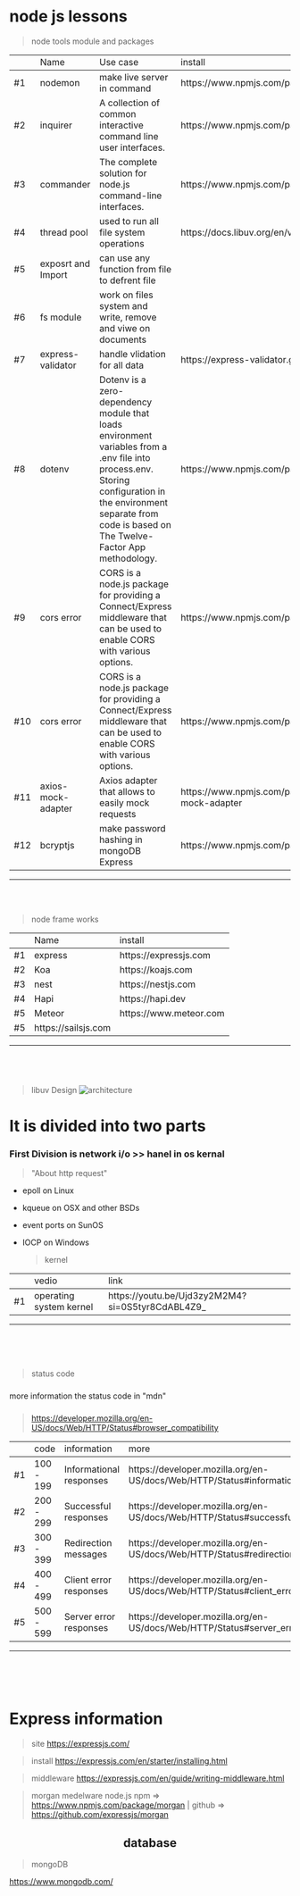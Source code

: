 <h1>node js lessons</h1>

> node tools module and packages

<table>
  <th>
    <td>Name</td>
    <td>Use case</td>
    <td>install</td>
  </th>
  <tbody>
    <tr>
      <td>#1</td>
      <td>nodemon</td>
      <td>make live server in command</td>
      <td>https://www.npmjs.com/package/nodemon</td>
    </tr>
    <tr>
      <td>#2</td>
      <td>inquirer</td>
      <td>A collection of common interactive command line user interfaces.</td>
      <td>https://www.npmjs.com/package/inquirer</td>
    </tr>
    <tr>
      <td>#3</td>
      <td>commander</td>
      <td>The complete solution for node.js command-line interfaces.</td>
      <td>https://www.npmjs.com/package/commander</td>
    </tr>
    <tr>
      <td>#4</td>
      <td>thread pool</td>
      <td> used to run all file system operations</td>
      <td>https://docs.libuv.org/en/v1.x/threadpool.html</td>
    </tr>
        <tr>
      <td>#5</td>
      <td>exposrt and Import</td>
      <td>can use any function from file to defrent file</td>
    </tr>
    <tr>
      <td>#6</td>
      <td>fs module</td>
      <td>work on files system and write, remove and viwe on documents</td>
    </tr>
    <tr>
      <td>#7</td>
      <td>express-validator</td>
      <td>handle vlidation for all data</td>
      <td>https://express-validator.github.io/docs/</td>
    </tr>
    <tr>
      <td>#8</td>
      <td>dotenv</td>
      <td>Dotenv is a zero-dependency module that loads environment variables from a .env file into process.env. Storing configuration in the environment separate from code is based on The Twelve-Factor App methodology.</td>
      <td>https://www.npmjs.com/package/dotenv</td>
    </tr>
    <tr>
      <td>#9</td>
      <td>cors error</td>
      <td>CORS is a node.js package for providing a Connect/Express middleware that can be used to enable CORS with various options.</td>
      <td>https://www.npmjs.com/package/cors</td>
    </tr>
    <tr>
      <td>#10</td>
      <td>cors error</td>
      <td>CORS is a node.js package for providing a Connect/Express middleware that can be used to enable CORS with various options.</td>
      <td>https://www.npmjs.com/package/cors</td>
    </tr>
    <tr>
      <td>#11</td>
      <td>axios-mock-adapter</td>
      <td>Axios adapter that allows to easily mock requests</td>
      <td>https://www.npmjs.com/package/axios-mock-adapter</td>
    </tr>
    <tr>
      <td>#12</td>
      <td>bcryptjs</td>
      <td>make password hashing in mongoDB Express</td>
      <td>https://www.npmjs.com/package/bcryptjs</td>
    </tr>
  </tbody>
</table>
<hr>
<br>
<br>


> node frame works

<table>
  <th>
    <td>Name</td>
    <td>install</td>
  </th>
  <tbody>
    <tr>
      <td>#1</td>
      <td>express</td>
      <td>https://expressjs.com</td>
    </tr>
    <tr>
      <td>#2</td>
      <td>Koa</td>
      <td>https://koajs.com</td>
    </tr>
    <tr>
      <td>#3</td>
      <td>nest</td>
      <td>https://nestjs.com</td>
    </tr>
    <tr>
      <td>#4</td>
      <td>Hapi</td>
      <td>https://hapi.dev</td>
    </tr>
    <tr>
      <td>#5</td>
      <td>Meteor</td>
      <td>https://www.meteor.com</td>
    </tr>
    <tr>
      <td>#5</td>
      <td>https://sailsjs.com</td>
    </tr>
  </tbody>
</table>
<hr>
<br>
<br>


###

> libuv Design
> ![architecture](https://github.com/ASH-Education/nodeJs_lessons/assets/124946844/4b8b6661-fd3f-4c8e-8ed0-3ace7b000a7b)

<h1>It is divided into two parts</h1>

<h3>First Division is network i/o >> hanel in os kernal</h3>

> "About http request"

- epoll on Linux
- kqueue on OSX and other BSDs
- event ports on SunOS
- IOCP on Windows

  > kernel

<table>
  <th>
    <td>vedio</td>
    <td>link</td>
  </th>
  <tbody>
    <tr>
      <td>#1</td>
      <td>operating system kernel</td>
      <td>https://youtu.be/Ujd3zy2M2M4?si=0S5tyr8CdABL4Z9_</td>
    </tr>
  </tbody>
</table>
<hr>
<br>
<br>
<br>

  > status code
###
more information the status code in "mdn"
###
> https://developer.mozilla.org/en-US/docs/Web/HTTP/Status#browser_compatibility

<table>
  <th>
    <td>code</td>
    <td>information</td>
    <td>more</td>
  </th>
  <tbody>
    <tr>
      <td>#1</td>
      <td>100 - 199</td>
      <td>Informational responses</td>
      <td>https://developer.mozilla.org/en-US/docs/Web/HTTP/Status#information_responses</td>
    </tr>
    <tr>
      <td>#2</td>
      <td>200 - 299</td>
      <td>Successful responses</td>
      <td>https://developer.mozilla.org/en-US/docs/Web/HTTP/Status#successful_responses</td>
    </tr>
    <tr>
      <td>#3</td>
      <td>300 - 399</td>
      <td>Redirection messages</td>
      <td>https://developer.mozilla.org/en-US/docs/Web/HTTP/Status#redirection_messages</td>
    </tr>
    <tr>
      <td>#4</td>
      <td>400 - 499</td>
      <td>Client error responses</td>
      <td>https://developer.mozilla.org/en-US/docs/Web/HTTP/Status#client_error_responses</td>
    </tr>
    <tr>
      <td>#5</td>
      <td>500 - 599</td>
      <td>Server error responses</td>
      <td>https://developer.mozilla.org/en-US/docs/Web/HTTP/Status#server_error_responses</td>
    </tr>
  </tbody>
</table>

<hr>
<br>
<br>
<br>

<h1>Express information</h1>

  >  site https://expressjs.com/

  > install https://expressjs.com/en/starter/installing.html

  > middleware https://expressjs.com/en/guide/writing-middleware.html

  > morgan medelware node.js npm => https://www.npmjs.com/package/morgan | github => https://github.com/expressjs/morgan

###

<h2 align="center">database</h2>

  > mongoDB

https://www.mongodb.com/
